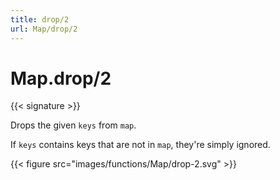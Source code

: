 ```yaml
---
title: drop/2
url: Map/drop/2
---
```


# Map.drop/2

{{< signature >}}

Drops the given `keys` from `map`.

If `keys` contains keys that are not in `map`, they're simply ignored.

{{< figure src="images/functions/Map/drop-2.svg" >}}

